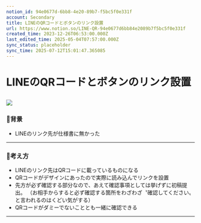```yaml
---
notion_id: 94e0677d-6bb8-4e20-89b7-f5bc5f0e331f
account: Secondary
title: LINEのQRコードとボタンのリンク設置
url: https://www.notion.so/LINE-QR-94e0677d6bb84e2089b7f5bc5f0e331f
created_time: 2023-12-26T06:53:00.000Z
last_edited_time: 2025-05-04T07:57:00.000Z
sync_status: placeholder
sync_time: 2025-07-12T15:01:47.365085
---
```

# LINEのQRコードとボタンのリンク設置

![](https://prod-files-secure.s3.us-west-2.amazonaws.com/d58fe38c-a9d4-4466-aed9-85604b7b2c6d/a5018804-e320-41b5-a733-f37c8650b4e1/%E3%82%B9%E3%82%AF%E3%83%AA%E3%83%BC%E3%83%B3%E3%82%B7%E3%83%A7%E3%83%83%E3%83%88_2023-12-26_15.54.29.png?X-Amz-Algorithm=AWS4-HMAC-SHA256&X-Amz-Content-Sha256=UNSIGNED-PAYLOAD&X-Amz-Credential=ASIAZI2LB466WGCLEYZB%2F20250719%2Fus-west-2%2Fs3%2Faws4_request&X-Amz-Date=20250719T060814Z&X-Amz-Expires=3600&X-Amz-Security-Token=IQoJb3JpZ2luX2VjEIX%2F%2F%2F%2F%2F%2F%2F%2F%2F%2FwEaCXVzLXdlc3QtMiJGMEQCIF2fCGFYsIIi%2BwcayLiD2v13CCP95X8d1s2Ir0PV4%2BY3AiBoKw6y0R%2F2BKn%2BAWa5%2BSKjOfxz5NAVdNUxi2mOw3srACqIBAie%2F%2F%2F%2F%2F%2F%2F%2F%2F%2F8BEAAaDDYzNzQyMzE4MzgwNSIM1PHXfU9MIrhoUOilKtwD03Xi5OoyTwTCSpr3he2XtEtGnaAY7xg%2F2AsiAOXYshqoObi5JsYsdKi%2Bv3meENrcqg31pRCM6GGAvJhBQysZ7HJI2YXSpK%2BCJpkVuKpr4wOcipOFwGw42iSKClXBsJHFu8LYxBHbARDcsG9ixAmvJZweeADlu%2FjjLQ0RCnfwDtyps4Ibih%2BF%2Bw3KsZ7JM5%2BvDMluHbSghaV5My5R2At2TDuIgHooSyiOOcAUokIh8KIkE0NYWaiCh0Vr9lpDAfDH9VFjsRKEvuVd1%2BA5rKUo8sZ%2Bf8uAuMLC0MIOLRwuxZkpTbPPjrMjVj6OnntfVUENd%2FFMP2bEkMd8%2FeWrZej6glPP1vIpahLKWXRkbKvxTc3wjQOCL5Uax2kcHE5HE3vXP9rEebv0cv%2FuX7XBcttB5NnsHEinXSxwrFrUIfZ6nYw7mkLTmuCUCnjcBtfkB1P0N6zj%2Fy1b5TKG9OqbT56yXhxgzwHNJnSdPnkIXZysSBOkDx9adOUeHKD6LWSRgqlOpqmWwYtTd5xcrxLXErvolHm7WeTcV1J4bNHWhnGjdUph6UfLjZ0s8L4tOmYOsflhyGTb6xa7CA3gdmDaHVhAEMeKq1xUdq%2Fvam9lkmbQKWBqftQjvdoRYB89eNgws8XswwY6pgHKTcmLOuYdmxoaDPQLb0XjBxbB81TNu1Sp80OSFilYeiKkUzartT0Ng%2FmWqRzjiQ6m3icOj26YZEl%2BXDQpLCUAwnMOnQus3jZoOZz7BNCffmDGk1r39sYQXVfyLiGae%2B3rV9JX%2FDAnpQQXomBVI7MKeTvvR2JOA0ROuPuTuBGdiJZscefn6gZtPqnPUi3NrYldlgPN70CgJGGXvJshZ5vwAPW1ODz9&X-Amz-Signature=e622430f4df1b7e3feb08051b1f705d2dcd627b7281e08214c5643e3508a2aa9&X-Amz-SignedHeaders=host&x-amz-checksum-mode=ENABLED&x-id=GetObject)
---
### 🔹背景
- LINEのリンク先が仕様書に無かった
---
### 🔹考え方
- LINEのリンク先はQRコードに載っているものになる
- QRコードがデザインにあったので実際に読み込んでリンクを設置
- 先方が必ず確認する部分なので、あえて確認事項としては挙げずに初稿提出。
（お相手からすると必ず確認する箇所をわざわざ〝確認してください〟と言われるのはくどい気がする）
- QRコードがダミーでないこととも一緒に確認できる
---